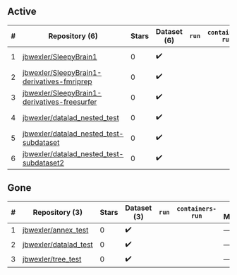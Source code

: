 ## Active
| # | Repository (6) | Stars | Dataset (6) | `run` | `containers-run` | Last Modified |
| --- | --- | --- | --- | --- | --- | --- |
| 1 | [jbwexler/SleepyBrain1](https://github.com/jbwexler/SleepyBrain1) | 0 | :heavy_check_mark: |  |  | 2021-08-01 16:39:00+00:00 |
| 2 | [jbwexler/SleepyBrain1-derivatives-fmriprep](https://github.com/jbwexler/SleepyBrain1-derivatives-fmriprep) | 0 | :heavy_check_mark: |  |  | 2021-08-01 16:20:59+00:00 |
| 3 | [jbwexler/SleepyBrain1-derivatives-freesurfer](https://github.com/jbwexler/SleepyBrain1-derivatives-freesurfer) | 0 | :heavy_check_mark: |  |  | 2021-08-01 16:29:59+00:00 |
| 4 | [jbwexler/datalad_nested_test](https://github.com/jbwexler/datalad_nested_test) | 0 | :heavy_check_mark: |  |  | 2021-07-31 16:38:31+00:00 |
| 5 | [jbwexler/datalad_nested_test-subdataset](https://github.com/jbwexler/datalad_nested_test-subdataset) | 0 | :heavy_check_mark: |  |  | 2021-07-31 16:23:18+00:00 |
| 6 | [jbwexler/datalad_nested_test-subdataset2](https://github.com/jbwexler/datalad_nested_test-subdataset2) | 0 | :heavy_check_mark: |  |  | 2021-07-31 16:23:27+00:00 |

## Gone
| # | Repository (3) | Stars | Dataset (3) | `run` | `containers-run` | Last Modified |
| --- | --- | --- | --- | --- | --- | --- |
| 1 | [jbwexler/annex_test](https://github.com/jbwexler/annex_test) | 0 | :heavy_check_mark: |  |  | — |
| 2 | [jbwexler/datalad_test](https://github.com/jbwexler/datalad_test) | 0 | :heavy_check_mark: |  |  | — |
| 3 | [jbwexler/tree_test](https://github.com/jbwexler/tree_test) | 0 | :heavy_check_mark: |  |  | — |
